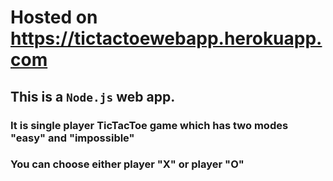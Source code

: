 

# Hosted on https://tictactoewebapp.herokuapp.com

## This is a ```Node.js``` web app. 

### It is single player TicTacToe game which has two modes "easy" and "impossible"
### You can choose either player "X" or player "O"